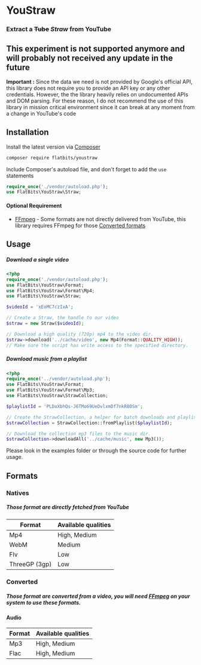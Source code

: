 # YouStraw
### Extract a ~~Tube~~ _Straw_ from YouTube

## This experiment is not supported anymore and will probably not received any update in the future

**Important :** Since the data we need is not provided by Google's official API, this library does not require you to 
provide an API key or any other credentials. However, the the library heavily relies on undocumented APIs and DOM 
parsing. For these reason, I do not recommend the use of this library in mission critical environment since it can 
break at any moment from a change in YouTube's code


## Installation
Install the latest version via [Composer](https://getcomposer.org)

```bash
composer require flatbits/youstraw
```

Include Composer's autoload file, and don't forget to add the `use` statements

```php
require_once('./vendor/autoload.php');
use FlatBits\YouStraw\Straw;
```

#### Optional Requirement
* [FFmpeg](https://www.ffmpeg.org/) - Some formats are not directly delivered from YouTube, this library requires 
FFmpeg for those [Converted formats](#converted)

## Usage

##### Download a single video
```php
<?php
require_once('./vendor/autoload.php');
use FlatBits\YouStraw\Format;
use FlatBits\YouStraw\Format\Mp4;
use FlatBits\YouStraw\Straw;

$videoId = 'xEoMC7czIxA';

// Create a Straw, the handle to our video
$straw = new Straw($videoId);

// Download a high quality (720p) mp4 to the video dir.
$straw->download('../cache/video', new Mp4(Format::QUALITY_HIGH));
// Make sure the script has write access to the specified directory.
```

##### Download music from a playlist
```php
<?php
require_once('../vendor/autoload.php');
use FlatBits\YouStraw\Format;
use FlatBits\YouStraw\Format\Mp3;
use FlatBits\YouStraw\StrawCollection;

$playlistId = 'PLDoXbhQs-J6TMo69UeDvlxmDf7nkR8OSm';

// Create the StrawCollection, a helper for batch downloads and playlist parsing
$strawCollection = StrawCollection::fromPlaylist($playlistId);

// Download the collection mp3 files to the music dir.
$strawCollection->downloadAll('../cache/music', new Mp3());
```

Please look in the examples folder or through the source code for further usage.

## Formats

### Natives
##### Those format are directly fetched from YouTube
|Format                     | Available qualities |
|---------------------------|---------------------|
| Mp4                       | High, Medium        |
| WebM                      | Medium              |
| Flv                       | Low                 |
| ThreeGP (3gp)             | Low                 |

### Converted
##### Those format are converted from a video, you will need [FFmpeg](https://www.ffmpeg.org/) on your system to use these formats.
#### Audio
|Format                     | Available qualities |
|---------------------------|---------------------|
| Mp3                       | High, Medium        |
| Flac                      | High, Medium        |
